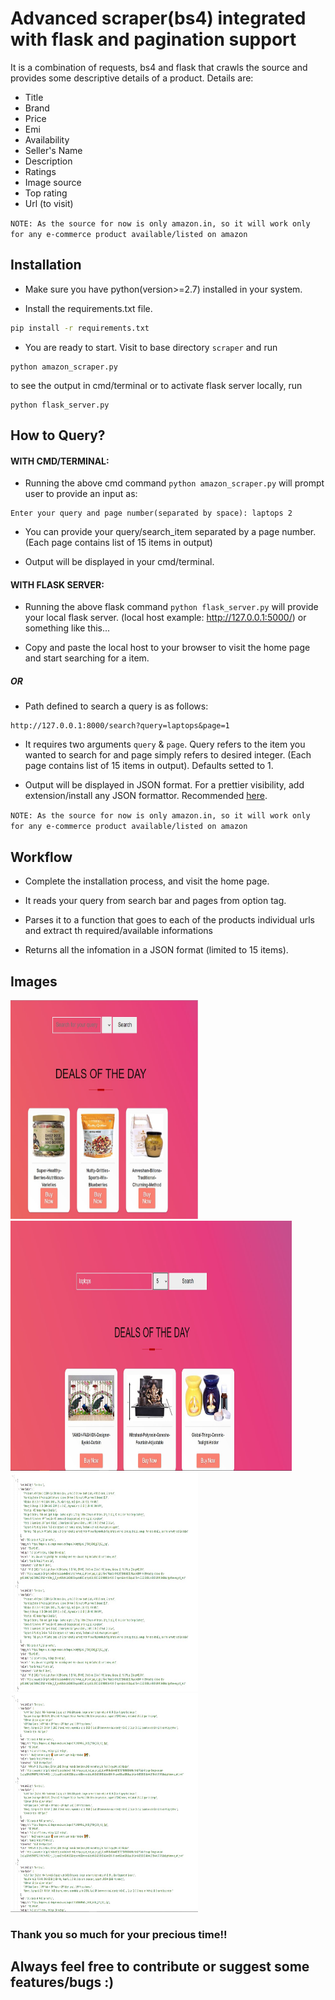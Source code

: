# Advanced scraper(bs4) integrated with flask and pagination support

It is a combination of requests, bs4 and flask that crawls the source and provides some descriptive details of a product. Details are:

- Title
- Brand
- Price
- Emi
- Availability
- Seller's Name
- Description
- Ratings
- Image source
- Top rating
- Url (to visit)

`NOTE: As the source for now is only amazon.in, so it will work only for any e-commerce product available/listed on amazon`


## Installation

- Make sure you have python(version>=2.7) installed in your system.

- Install the requirements.txt file.

```bash
pip install -r requirements.txt
```

- You are ready to start. Visit to base directory `scraper` and run 

```
python amazon_scraper.py
```

to see the output in cmd/terminal or to activate flask server locally, run

```
python flask_server.py
```


## How to Query?

#### WITH CMD/TERMINAL:

- Running the above cmd command `python amazon_scraper.py` will prompt user to provide an input as:

```
Enter your query and page number(separated by space): laptops 2
```

- You can provide your query/search_item separated by a page number. (Each page contains list of 15 items in output)

- Output will be displayed in your cmd/terminal.

#### WITH FLASK SERVER:

- Running the above flask command `python flask_server.py` will provide your local flask server.
(local host example: http://127.0.0.1:5000/) or something like this...

- Copy and paste the local host to your browser to visit the home page and start searching for a item.

##### OR

- Path defined to search a query is as follows:

```
http://127.0.0.1:8000/search?query=laptops&page=1
```

- It requires two arguments `query` & `page`. Query refers to the item you wanted to search for and page simply refers to desired integer.
(Each page contains list of 15 items in output). Defaults setted to 1.

- Output will be displayed in JSON format. For a prettier visibility, add extension/install any JSON formattor. 
Recommended [here](https://chrome.google.com/webstore/detail/json-formatter/bcjindcccaagfpapjjmafapmmgkkhgoa).

`NOTE: As the source for now is only amazon.in, so it will work only for any e-commerce product available/listed on amazon`


## Workflow

- Complete the installation process, and visit the home page.

- It reads your query from search bar and pages from option tag.

- Parses it to a function that goes to each of the products individual urls and extract th required/available informations

- Returns all the infomation in a JSON format (limited to 15 items).


## Images

<img src="images/home_page.JPG" width="300" height="350">
<img src="images/home_page_with_search_query.JPG" width="450" height="400">
<br>
<img src="images/output_page_using_search_bar.JPG" width="300" height="350">
<img src="images/output_page_using_address_bar.JPG" width="300" height="350">

<br>

### Thank you so much for your precious time!!
## Always feel free to contribute or suggest some features/bugs :)